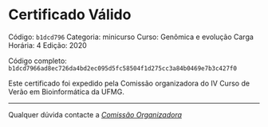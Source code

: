 # Certificado Válido

Código: `b1dcd796`
Categoria: minicurso
Curso: Genômica e evolução
Carga Horária: 4
Edição: 2020


Código completo: `b1dcd7966ad8ec726da4bd2ec095d5fc58504f1d275cc3a84b0469e7b3c427f0`


Este certificado foi expedido pela Comissão organizadora do IV Curso de Verão em Bioinformática da UFMG.

----

Qualquer dúvida contacte a [_Comissão Organizadora_](<mailto:cursobioinfoufmg@gmail.com$subject=[Certificados]>)

